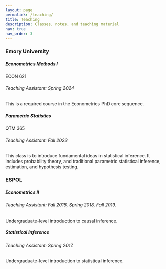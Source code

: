 ```yaml
---
layout: page
permalink: /teaching/
title: Teaching
description: Classes, notes, and teaching material
nav: true
nav_order: 3
---
```


<h3 class="mt-4">Emory University</h3>

<div class="card mt-3">
  <div class="p-3">
    <div class="row">
      <div class="col-sm-10">
        <h5 class="font-weight-bold">Econometrics Methods I</h5>
      </div>
      <div class="col-sm-2 text-left text-sm-right">
        <span class="badge font-weight-bold danger-color-dark text-uppercase align-middle">
            ECON 621
        </span>
      </div>
    </div>
    <h6 class="font-italic mt-2 mt-sm-0">Teaching Assistant: Spring 2024</h6>
    This is a required course in the Econometrics PhD core sequence.
  </div>
</div>


<div class="card mt-3">
  <div class="p-3">
    <div class="row">
      <div class="col-sm-10">
        <h5 class="font-weight-bold">Parametric Statistics</h5>
      </div>
      <div class="col-sm-2 text-left text-sm-right">
        <span class="badge font-weight-bold danger-color-dark text-uppercase align-middle">
            QTM 365
        </span>
      </div>
    </div>
    <h6 class="font-italic mt-2 mt-sm-0">Teaching Assistant: Fall 2023</h6>
    This class is to introduce fundamental ideas in statistical inference. It includes probability theory, and traditional parametric statistical inference, estimation, and hypothesis testing.
  </div>
</div>

<h3 class="mt-4">ESPOL</h3>

<div class="card mt-3">
  <div class="p-3">
    <div class="row">
      <div class="col-sm-10">
        <h5 class="font-weight-bold">Econometrics II</h5>
      </div>
    </div>
    <h6 class="font-italic mt-2 mt-sm-0">Teaching Assistant: Fall 2018, Spring 2018, Fall 2019.</h6>
    Undergraduate-level introduction to causal inference.
  </div>
</div>

<div class="card mt-3">
  <div class="p-3">
    <div class="row">
      <div class="col-sm-10">
        <h5 class="font-weight-bold">Statistical Inference</h5>
      </div>
    </div>
    <h6 class="font-italic mt-2 mt-sm-0">Teaching Assistant: Spring 2017.</h6>
    Undergraduate-level introduction to statistical inference.
  </div>
</div>
